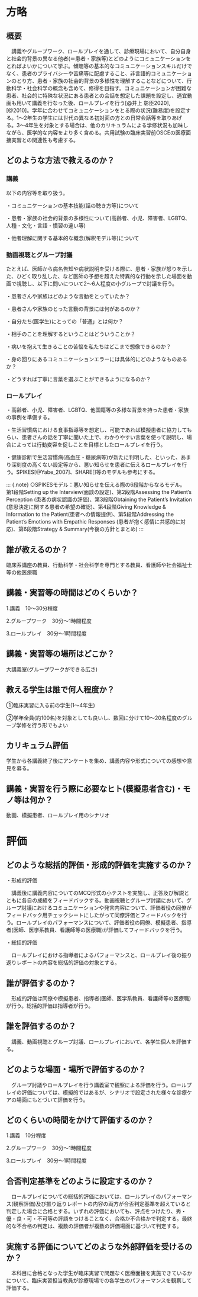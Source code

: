

# 方略
## 概要

　講義やグループワーク、ロールプレイを通して、診療現場において、自分自身と社会的背景の異なる他者(＝患者・家族等)とどのようにコミュニケーションをとればよいかについて学ぶ。傾聴等の基本的なコミュニケーションスキルだけでなく、患者のプライバシーや苦痛等に配慮すること、非言語的コミュニケーションのとり方、患者・家族の社会的背景の多様性を理解することなどについて、行動科学・社会科学の概念も含めて、修得を目指す。コミュニケーションが困難な患者、社会的に特殊な状況にある患者との会話を想定した課題を設定し、適宜動画も用いて講義を行なった後、ロールプレイを行う[@井上 彰臣2020], [@2010]。学年に合わせてコミュニケーションをとる際の状況(難易度)を設定する。1〜2年生の学生には世代の異なる初対面の方との日常会話等を取りあげる。3〜4年生を対象とする場合は、他のカリキュラムによる学修状況も加味しながら、医学的な内容をより多く含める。共用試験の臨床実習前OSCEの医療面接実習との関連性も考慮する。

## どのような方法で教えるのか？

### 講義

以下の内容等を取り扱う。

・コミュニケーションの基本技能(話の聴き方等)について

・患者・家族の社会的背景の多様性について(高齢者、小児、障害者、LGBTQ、人種・文化・言語・慣習の違い等)

・他者理解に関する基本的な概念(解釈モデル等)について

### 動画視聴とグループ討議

たとえば、医師から病名告知や病状説明を受ける際に、患者・家族が怒りを示した、ひどく取り乱した、など医師の予想を超えた特異的な行動を示した場面を動画で視聴し、以下に問いについて2～6人程度の小グループで討議を行う。

・患者さんや家族はどのような言動をとっていたか？

・患者さんや家族のとった言動の背景には何があるのか？

・自分たち(医学生)にとっての「普通」とは何か？

・相手のことを理解するということはどういうことか？

・病いを抱えて生きることの苦悩を私たちはどこまで想像できるのか？

・身の回りにあるコミュニケーションエラーには具体的にどのようなものあるか？

・どうすれば丁寧に言葉を選ぶことができるようになるのか？

### ロールプレイ

・高齢者、小児、障害者、LGBTQ、他国籍等の多様な背景を持った患者・家族の事例を準備する。

・生活習慣病における食事指導等を想定し、可能であれば模擬患者に協力してもらい、患者さんの話を丁寧に聞いた上で、わかりやすい言葉を使って説明し、場合によっては行動変容を促しことを目標としたロールプレイを行う。

・健康診断で生活習慣病(高血圧・糖尿病等)が新たに判明した、といった、あまり深刻度の高くない設定等から、悪い知らせを患者に伝えるロールプレイを行う。SPIKES[@Yabe_2007]、SHARE[]等のモデルも参考にする。

 
::: {.note}
○SPIKESモデル：悪い知らせを伝える際の6段階からなるモデル。<br>第1段階Setting up the Interview(面談の設定)、第2段階Assessing the Patient’s Perception (患者の病状認識の評価)、第3段階Obtaining the Patient’s Invitation (意思決定に関する患者の希望の確認)、第4段階Giving Knowledge & Information to the Patient(患者への情報提供)、第5段階Addressing the Patient’s Emotions with Empathic Responses (患者が抱く感情に共感的に対応)、第6段階Strategy & Summary(今後の方針とまとめ)
:::

## 誰が教えるのか？
臨床系講座の教員、行動科学・社会科学を専門とする教員、看護師や社会福祉士等の他医療職

## 講義・実習等の時間はどのくらいか？
1.講義　10～30分程度

2.グループワーク　30分～1時間程度

3.ロールプレイ　30分～1時間程度

## 講義・実習等の場所はどこか？

大講義室(グループワークができる広さ)

## 教える学生は誰で何人程度か？

①臨床実習に入る前の学生(1～4年生)

②学年全員(約100名)を対象としても良いし、数回に分けて10～20名程度のグループ学修を行う形でもよい

## カリキュラム評価

学生から各講義終了後にアンケートを集め、講義内容や形式についての感想や意見を募る。

## 講義・実習を行う際に必要なヒト(模擬患者含む)・モノ等は何か？

動画、模擬患者、ロールプレイ用のシナリオ

# 評価

## どのような総括的評価・形成的評価を実施するのか？

・形成的評価

　講義後に講義内容についてのMCQ形式の小テストを実施し、正答及び解説とともに各自の成績をフィードバックする。動画視聴とグループ討議において、グループ討議におけるコミュニケーションや発言内容について、評価者役の同僚がフィードバック用チェックシートにしたがって同僚評価とフィードバックを行う。ロールプレイのパフォーマンスについて、評価者役の同僚、模擬患者、指導者(医師、医学系教員、看護師等の医療職)が評価してフィードバックを行う。

・総括的評価

　ロールプレイにおける指導者によるパフォーマンスと、ロールプレイ後の振り返りレポートの内容を総括的評価の対象とする。

## 誰が評価するのか？

　形成的評価は同僚や模擬患者、指導者(医師、医学系教員、看護師等の医療職)が行う。総括的評価は指導者が行う。

## 誰を評価するのか？

　講義、動画視聴とグループ討議、ロールプレイにおいて、各学生個人を評価する。

## どのような場面・場所で評価するのか？
　グループ討議やロールプレイを行う講義室で観察による評価を行う。ロールプレイの評価については、模擬的ではあるが、シナリオで設定された様々な診療ケアの場面にもとづいて評価を行う。

## どのくらいの時間をかけて評価するのか？

1.講義　10分程度

2.グループワーク　30分～1時間程度

3.ロールプレイ　30分～1時間程度

## 合否判定基準をどのように設定するのか？

　ロールプレイについての総括的評価においては、ロールプレイのパフォーマンス(観察評価)及び振り返りレポートの内容の両方が合否判定基準を超えていると判定した場合に合格とする。いずれの評価においても、評点をつけたり、秀・優・良・可・不可等の評語をつけることなく、合格か不合格かで判定する。最終的な不合格の判定は、複数の評価者が複数の評価場面に基づいて判定する。

## 実施する評価についてどのような外部評価を受けるのか？

　本科目に合格となった学生が臨床実習で問題なく医療面接を実施できているかについて、臨床実習担当教員が診療現場での各学生のパフォーマンスを観察して評価する。
